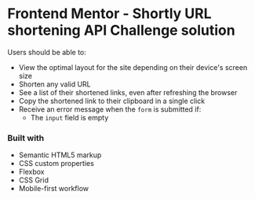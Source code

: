 # Frontend Mentor - Shortly URL shortening API Challenge solution



Users should be able to:

- View the optimal layout for the site depending on their device's screen size
- Shorten any valid URL
- See a list of their shortened links, even after refreshing the browser
- Copy the shortened link to their clipboard in a single click
- Receive an error message when the `form` is submitted if:
  - The `input` field is empty




### Built with

- Semantic HTML5 markup
- CSS custom properties
- Flexbox
- CSS Grid
- Mobile-first workflow
